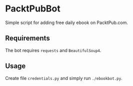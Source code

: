 # PacktPubBot
Simple script for adding free daily ebook on PacktPub.com.

## Requirements
The bot requires `requests` and `BeautifulSoup4`.

## Usage
Create file `credentials.py` and simply run `./ebookbot.py`.
